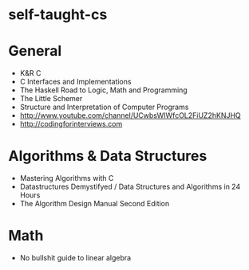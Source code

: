 self-taught-cs
==============

# General

- K&R C
- C Interfaces and Implementations
- The Haskell Road to Logic, Math and Programming
- The Little Schemer
- Structure and Interpretation of Computer Programs
- http://www.youtube.com/channel/UCwbsWIWfcOL2FiUZ2hKNJHQ
- http://codingforinterviews.com

# Algorithms & Data Structures

- Mastering Algorithms with C
- Datastructures Demystifyed / Data Structures and Algorithms in 24 Hours
- The Algorithm Design Manual Second Edition

# Math

- No bullshit guide to linear algebra
